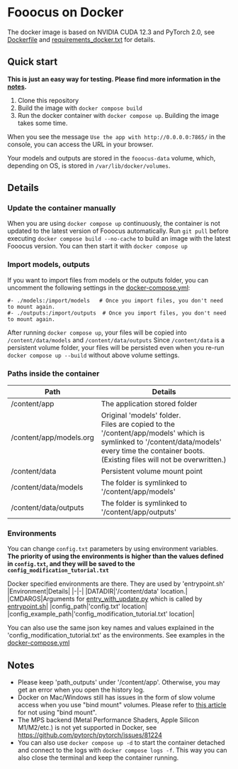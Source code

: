 # Fooocus on Docker

The docker image is based on NVIDIA CUDA 12.3 and PyTorch 2.0, see [Dockerfile](Dockerfile) and [requirements_docker.txt](requirements_docker.txt) for details.

## Quick start

**This is just an easy way for testing. Please find more information in the [notes](#notes).**

1. Clone this repository
2. Build the image with `docker compose build`
3. Run the docker container with `docker compose up`. Building the image takes some time.

When you see the message  `Use the app with http://0.0.0.0:7865/` in the console, you can access the URL in your browser.

Your models and outputs are stored in the `fooocus-data` volume, which, depending on OS, is stored in `/var/lib/docker/volumes`.

## Details

### Update the container manually

When you are using `docker compose up` continuously, the container is not updated to the latest version of Fooocus automatically.
Run `git pull` before executing `docker compose build --no-cache` to build an image with the latest Fooocus version.
You can then start it with `docker compose up`

### Import models, outputs
If you want to import files from models or the outputs folder, you can uncomment the following settings in the [docker-compose.yml](docker-compose.yml):
```
#- ./models:/import/models   # Once you import files, you don't need to mount again.
#- ./outputs:/import/outputs  # Once you import files, you don't need to mount again.
```
After running `docker compose up`, your files will be copied into `/content/data/models` and `/content/data/outputs`
Since `/content/data` is a persistent volume folder, your files will be persisted even when you re-run `docker compose up --build` without above volume settings.


### Paths inside the container

|Path|Details|
|-|-|
|/content/app|The application stored folder|
|/content/app/models.org|Original 'models' folder.<br> Files are copied to the '/content/app/models' which is symlinked to '/content/data/models' every time the container boots. (Existing files will not be overwritten.) |
|/content/data|Persistent volume mount point|
|/content/data/models|The folder is symlinked to '/content/app/models'|
|/content/data/outputs|The folder is symlinked to '/content/app/outputs'|

### Environments

You can change `config.txt` parameters by using environment variables.
**The priority of using the environments is higher than the values defined in `config.txt`, and they will be saved to the `config_modification_tutorial.txt`**

Docker specified environments are there. They are used by 'entrypoint.sh'
|Environment|Details|
|-|-|
|DATADIR|'/content/data' location.|
|CMDARGS|Arguments for [entry_with_update.py](entry_with_update.py) which is called by [entrypoint.sh](entrypoint.sh)|
|config_path|'config.txt' location|
|config_example_path|'config_modification_tutorial.txt' location|

You can also use the same json key names and values explained in the 'config_modification_tutorial.txt' as the environments.
See examples in the [docker-compose.yml](docker-compose.yml)

## Notes

- Please keep 'path_outputs' under '/content/app'. Otherwise, you may get an error when you open the history log.
- Docker on Mac/Windows still has issues in the form of slow volume access when you use "bind mount" volumes. Please refer to [this article](https://docs.docker.com/storage/volumes/#use-a-volume-with-docker-compose) for not using "bind mount".
- The MPS backend (Metal Performance Shaders, Apple Silicon M1/M2/etc.) is not yet supported in Docker, see https://github.com/pytorch/pytorch/issues/81224
- You can also use `docker compose up -d` to start the container detached and connect to the logs with `docker compose logs -f`. This way you can also close the terminal and keep the container running.